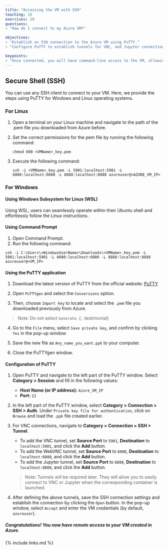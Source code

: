 ```yaml
---
title: "Accessing the VM with SSH"
teaching: 10
exercises: 20
questions:
- "How do I connect to my Azure VM?"

objectives:
- "Establish an SSH connection to the Azure VM using PuTTY."
- "Configure PuTTY to establish tunnels for VNC, and Jupyter connections"

keypoints:
- "Once connected, you will have command-line access to the VM, allowing you to execute commands and perform administrative tasks remotely."
---
```


## Secure Shell (SSH)

You can use any SSH client to connect to your VM. Here, we provide the steps using PuTTY for Windows and Linux operating systems.

### For Linux
1. Open a terminal on your Linux machine and navigate to the path of the .pem file you downloaded from Azure before.
2. Set the correct permissions for the pem file by running the following command:

    ```
    chmod 600 <VMName>_key.pem
    ````

3. Execute the following command:

    ```
    ssh -i <VMName>_key.pem -L 5901:localhost:5901 -L 6080:localhost:6080 -L 8888:localhost:8888 azureuser@<AZURE_VM_IP>
    ```

### For Windows

#### Using Windows Subsystem for Linux (WSL)
Using WSL, users can seamlessly operate within their Ubuntu shell and effortlessly follow the Linux instructions.

#### Using Command Prompt
1. Open Command Prompt.
2. Run the following command:
  ```
  ssh -i C:\Users\<WindowsUserName>\Downloads\<VMName>_key.pem -L 5901:localhost:5901 -L 6080:localhost:6080 -L 8888:localhost:8888 azureuser@<VM_IP>
  ```

#### Using the PuTTY application

1. Download the latest version of PuTTY from the official website: [PuTTY](https://www.putty.org/)

2. Open `PuTTYgen` and select the `Conversions` option. 
3. Then, choose `Import key` to locate and select the `.pem` file you downloaded previously from Azure. 

  > Note: Do not select `Generate`.
  {: .testimonial}

4. Go to the `File` menu, select `Save private key`, and confirm by clicking `Yes` in the pop-up window.

5. Save the new file as `Any_name_you_want.ppk` to your computer.

6. Close the PuTTYgen window.

#### Configuration of PuTTY

1. Open PuTTY and navigate to the left part of the PuTTY window. Select **Category > Session** and fill in the following values:

    - **Host Name (or IP address):** `Azure_VM_IP`
    - **Port:** `22`

2. In the left part of the PuTTY window, select **Category > Connection > SSH > Auth**. Under `Private key file for authentication`, click on `Browse` and load the `.ppk` file created earlier.

3. For VNC connections, navigate to **Category > Connection > SSH > Tunnel**.

    - To add the VNC tunnel, set **Source Port** to `5901`, **Destination** to `localhost:5901`, and click the **Add** button.
    - To add the WebVNC tunnel, set **Source Port** to `6080`, **Destination** to `localhost:6080`, and click the **Add** button.
    - To add the Jupyter tunnel, set **Source Port** to `8888`, **Destination** to `localhost:8888`, and click the **Add** button.

    > Note: Tunnels will be required later. They will allow you to easily connect to VNC or Jupyter when the corresponding container is launched.

4. After defining the above tunnels, save the SSH connection settings and establish the connection by clicking the `Open` button. In the pop-up window, select `Accept` and enter the VM credentials (by default, `azureuser`).

##### Congratulations! You now have remote access to your VM created in Azure.

{% include links.md %}
